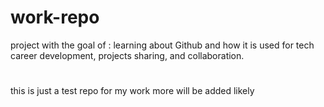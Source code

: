 # work-repo
project with the goal of : learning about Github and how it is used for tech career development, projects sharing, and collaboration. 
# 
this is just a test repo for my work more will be added likely 
